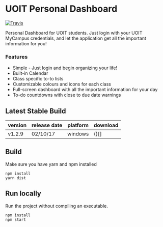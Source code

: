 # UOIT Personal Dashboard


[![Travis](https://img.shields.io/travis/ethanelliott/PersonalDashboard.svg?style=flat-square)](https://travis-ci.org/ethanelliott/PersonalDashboard)

Personal Dashboard for UOIT students.
Just login with your UOIT MyCampus credentials, and let the application get all the important information for you!

### Features
* Simple - Just login and begin organizing your life!
* Built-in Calendar
* Class specific to-to lists
* Customizable colours and icons for each class
* Full-screen dashboard with all the important information for your day
* To-do countdowns with close to due date warnings

## Latest Stable Build

version|release date|platform|download
---|---|---|---
v1.2.9|02/10/17|windows|()[]


## Build

Make sure you have yarn and npm installed
```
npm install
yarn dist
```

## Run locally
Run the project without compiling an executable.

```
npm install
npm start
```
